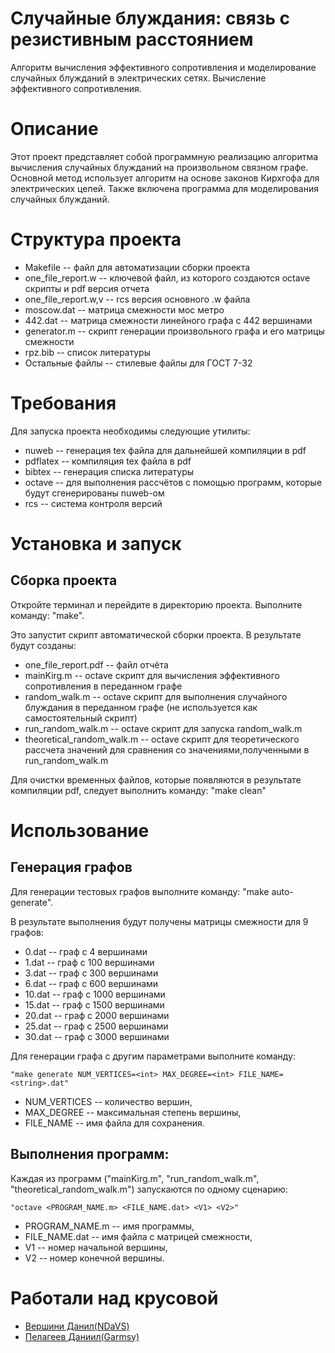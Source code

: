 # Случайные блуждания: связь с резистивным расстоянием

Алгоритм вычисления эффективного сопротивления и моделирование случайных блужданий в электрических сетях. Вычисление эффективного сопротивления.

# Описание
Этот проект представляет собой программную реализацию алгоритма вычисления случайных блужданий на произвольном связном графе. Основной метод использует алгоритм на основе законов Кирхгофа для электрических цепей. Также включена программа для моделирования случайных блужданий.

# Структура проекта
- Makefile -- файл для автоматизации сборки проекта
- one_file_report.w -- ключевой файл, из которого создаются octave скрипты и pdf версия отчета
- one_file_report.w,v -- rcs версия основного .w файла
- moscow.dat -- матрица смежности мос метро
- 442.dat -- матрица смежности линейного графа с 442 вершинами
- generator.m -- скрипт генерации произвольного графа и его матрицы смежности
- rpz.bib -- список литературы
- Остальные файлы -- стилевые файлы для ГОСТ 7-32

# Требования
Для запуска проекта необходимы следующие утилиты:
- nuweb -- генерация tex файла для дальнейшей компиляции в pdf
- pdflatex -- компиляция tex файла в pdf
- bibtex -- генерация списка литературы
- octave -- для выполнения рассчётов с помощью программ, которые будут сгенерированы nuweb-ом
- rcs -- система контроля версий

# Установка и запуск
## Сборка проекта
Откройте терминал и перейдите в директорию проекта. Выполните команду: "make".

Это запустит скрипт автоматической сборки проекта. В результате будут созданы:
- one_file_report.pdf -- файл отчёта
- mainKirg.m -- octave скрипт для вычисления эффективного сопротивления в переданном графе
- random_walk.m -- octave скрипт для выполнения случайного блуждания в переданном графе (не используется как самостоятельный скрипт)
- run_random_walk.m -- octave скрипт для запуска random_walk.m
- theoretical_random_walk.m -- octave скрипт для теоретического рассчета значений для сравнения со значениями,полученными в run_random_walk.m

Для очистки временных файлов, которые появляются в результате компиляции pdf, следует выполнить команду: "make clean"
		
# Использование
## Генерация графов
Для генерации тестовых графов выполните команду: "make auto-generate". 

В результате выполнения будут получены матрицы смежности для 9 графов:

- 0.dat -- граф с 4 вершинами
- 1.dat -- граф с 100 вершинами
- 3.dat -- граф с 300 вершинами
- 6.dat -- граф с 600 вершинами
- 10.dat -- граф с 1000 вершинами
- 15.dat -- граф с 1500 вершинами
- 20.dat -- граф с 2000 вершинами
- 25.dat -- граф с 2500 вершинами
- 30.dat -- граф с 3000 вершинами
		
Для генерации графа с другим параметрами выполните команду:

	"make generate NUM_VERTICES=<int> MAX_DEGREE=<int> FILE_NAME=<string>.dat"
 
- NUM_VERTICES -- количество вершин, 		
- MAX_DEGREE -- максимальная степень вершины, 		
- FILE_NAME -- имя файла для сохранения.
	
## Выполнения программ:
Каждая из программ ("mainKirg.m", "run_random_walk.m", "theoretical_random_walk.m") запускаются по одному сценарию:

	"octave <PROGRAM_NAME.m> <FILE_NAME.dat> <V1> <V2>"
 
- PROGRAM_NAME.m -- имя программы,		
- FILE_NAME.dat -- имя файла с матрицей смежности,		
- V1 -- номер начальной вершины,		
- V2 -- номер конечной вершины.

# Работали над крусовой
- [Вершини Данил(NDaVS)](https://github.com/NDaVS)
- [Пелагеев Даниил(Garmsy)](https://github.com/Dilijorwen)
